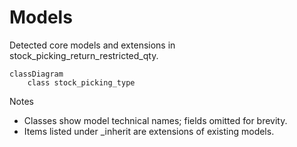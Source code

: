 # Models

Detected core models and extensions in stock_picking_return_restricted_qty.

```mermaid
classDiagram
    class stock_picking_type
```

Notes
- Classes show model technical names; fields omitted for brevity.
- Items listed under _inherit are extensions of existing models.

